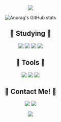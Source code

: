 
<div align=center>
  <a href="https://github.com/Jitae9605">
    <img src="https://capsule-render.vercel.app/api?type=slice&color=30A9DE&fontColor=000000&height=250&section=header&text=Hi!%20I'm%20Jitae9605&fontSize=50"/>
  </a>

<br/>
  
![Anurag's GitHub stats](https://github-readme-stats.vercel.app/api?username=Jitae9605&show_icons=true&theme=radical)


## :book: Studying :book:

<img src="https://img.shields.io/badge/C Languge-A8B9CC?style=flat-square&logo=C&logoColor=white"/> <img src="https://img.shields.io/badge/C++-00599C?style=flat-square&logo=cplusplus&logoColor=white"/> <img src="https://img.shields.io/badge/C_Sharp-239120C?style=flat-square&logo=CSharp&logoColor=white"/> <img src="https://img.shields.io/badge/.Net%20FramWork-512BD4?style=flat-square&logo=dotnet&logoColor=white"/> 
  
  
  ## :hammer: Tools :wrench:

  <img src="https://img.shields.io/badge/Github-181717?style=flat-square&logo=github&logoColor=white"/> <img src="https://img.shields.io/badge/Visual Studio-5C2D91?style=flat-square&logo=visualstudio&logoColor=white"/> <img src="https://img.shields.io/badge/MSSQL_Server-CC2927?style=flat-square&logo=microsoftsqlserver&logoColor=white"/> 
  
   
## 💌 Contact Me! 💌

<a href="mailto:dlwlxo3819@naver.com"><img src="https://img.shields.io/badge/Naver-03C75A?style=flat-square&logo=Naver&logoColor=white"/></a> <a href="mailto:lyj95123@gmail.com"><img src="https://img.shields.io/badge/Gmail-EA4335?style=flat-square&logo=Gmail&logoColor=white"/></a>


<a href="https://github.com/Jitae9605">
  <img src="https://capsule-render.vercel.app/api?type=slice&color=EFDC05&fontColor=FFFFFF&height=200&section=footer&fontSize=50"/>
  </a>


</div>
